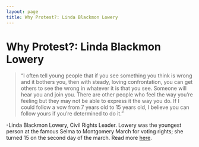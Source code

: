 ```yaml
---
layout: page
title: Why Protest?: Linda Blackmon Lowery
---
```


Why Protest?: Linda Blackmon Lowery
=================

>“I often tell young people that if you see something you think is wrong and it bothers you, then with steady, loving confrontation, you can get others to see the wrong in whatever it is that you see. Someone will hear you and join you. There are other people who feel the way you’re feeling but they may not be able to express it the way you do. If I could follow a vow from 7 years old to 15 years old, I believe you can follow yours if you’re determined to do it.” 

-Linda Blackmon Lowery, Civil Rights Leader. Lowery was the youngest person at the famous Selma to Montgomery March for voting rights; she turned 15 on the second day of the march. Read more [here](http://facingtoday.facinghistory.org/why-i-marched-for-civil-rights-at-15-with-martin-luther-king-jr).
